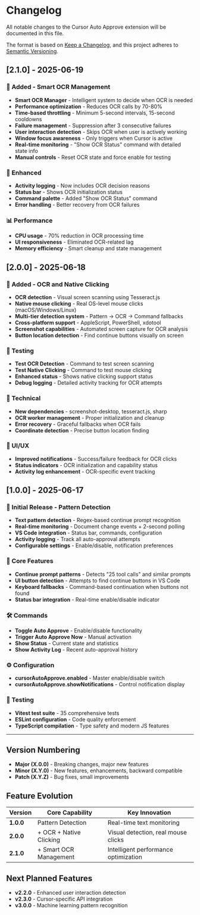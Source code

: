 # Changelog

All notable changes to the Cursor Auto Approve extension will be documented in this file.

The format is based on [Keep a Changelog](https://keepachangelog.com/en/1.0.0/),
and this project adheres to [Semantic Versioning](https://semver.org/spec/v2.0.0.html).

## [2.1.0] - 2025-06-19

### 🧠 Added - Smart OCR Management
- **Smart OCR Manager** - Intelligent system to decide when OCR is needed
- **Performance optimization** - Reduces OCR calls by 70-80%
- **Time-based throttling** - Minimum 5-second intervals, 15-second cooldowns
- **Failure management** - Suppression after 3 consecutive failures
- **User interaction detection** - Skips OCR when user is actively working
- **Window focus awareness** - Only triggers when Cursor is active
- **Real-time monitoring** - "Show OCR Status" command with detailed state info
- **Manual controls** - Reset OCR state and force enable for testing

### 🔧 Enhanced
- **Activity logging** - Now includes OCR decision reasons
- **Status bar** - Shows OCR initialization status
- **Command palette** - Added "Show OCR Status" command
- **Error handling** - Better recovery from OCR failures

### 📊 Performance
- **CPU usage** - 70% reduction in OCR processing time
- **UI responsiveness** - Eliminated OCR-related lag
- **Memory efficiency** - Smart cleanup and state management

## [2.0.0] - 2025-06-18

### 🎯 Added - OCR and Native Clicking
- **OCR detection** - Visual screen scanning using Tesseract.js
- **Native mouse clicking** - Real OS-level mouse clicks (macOS/Windows/Linux)
- **Multi-tier detection system** - Pattern → OCR → Command fallbacks
- **Cross-platform support** - AppleScript, PowerShell, xdotool
- **Screenshot capabilities** - Automated screen capture for OCR analysis
- **Button location detection** - Find continue buttons visually on screen

### 🧪 Testing
- **Test OCR Detection** - Command to test screen scanning
- **Test Native Clicking** - Command to test mouse clicking
- **Enhanced status** - Shows native clicking support status
- **Debug logging** - Detailed activity tracking for OCR attempts

### 🔧 Technical
- **New dependencies** - screenshot-desktop, tesseract.js, sharp
- **OCR worker management** - Proper initialization and cleanup
- **Error recovery** - Graceful fallbacks when OCR fails
- **Coordinate detection** - Precise button location finding

### 🎨 UI/UX
- **Improved notifications** - Success/failure feedback for OCR clicks
- **Status indicators** - OCR initialization and capability status
- **Activity log enhancement** - OCR-specific event tracking

## [1.0.0] - 2025-06-17

### 🚀 Initial Release - Pattern Detection
- **Text pattern detection** - Regex-based continue prompt recognition
- **Real-time monitoring** - Document change events + 2-second polling
- **VS Code integration** - Status bar, commands, configuration
- **Activity logging** - Track all auto-approval attempts
- **Configurable settings** - Enable/disable, notification preferences

### 📝 Core Features
- **Continue prompt patterns** - Detects "25 tool calls" and similar prompts
- **UI button detection** - Attempts to find continue buttons in VS Code
- **Keyboard fallbacks** - Command-based continuation when buttons not found
- **Status bar integration** - Real-time enable/disable indicator

### 🛠 Commands
- **Toggle Auto Approve** - Enable/disable functionality
- **Trigger Auto Approve Now** - Manual activation
- **Show Status** - Current state and statistics
- **Show Activity Log** - Recent auto-approval history

### ⚙️ Configuration
- **cursorAutoApprove.enabled** - Master enable/disable switch
- **cursorAutoApprove.showNotifications** - Control notification display

### 🧪 Testing
- **Vitest test suite** - 35 comprehensive tests
- **ESLint configuration** - Code quality enforcement
- **TypeScript compilation** - Type safety and modern JS features

---

## Version Numbering

- **Major (X.0.0)** - Breaking changes, major new features
- **Minor (X.Y.0)** - New features, enhancements, backward compatible
- **Patch (X.Y.Z)** - Bug fixes, small improvements

## Feature Evolution

| Version | Core Capability | Key Innovation |
|---------|----------------|----------------|
| **1.0.0** | Pattern Detection | Real-time text monitoring |
| **2.0.0** | + OCR + Native Clicking | Visual detection, real mouse clicks |
| **2.1.0** | + Smart OCR Management | Intelligent performance optimization |

## Next Planned Features

- **v2.2.0** - Enhanced user interaction detection
- **v2.3.0** - Cursor-specific API integration
- **v3.0.0** - Machine learning pattern recognition


